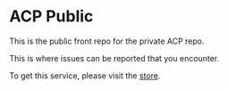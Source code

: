 # ACP Public
This is the public front repo for the private ACP repo.

This is where issues can be reported that you encounter.

To get this service, please visit the [store](https://ezscale.cloud/billing/cart.php?a=add&pid=3).
